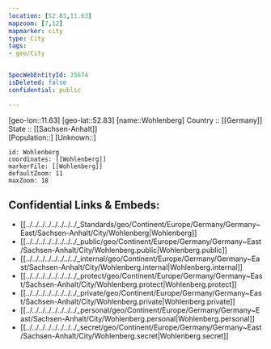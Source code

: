 ```yaml
---
location: [52.83,11.63] 
mapzoom: [7,12] 
mapmarker: city 
type: City
tags:
- geo/City


SpocWebEntityId: 35674
isDeleted: false
confidential: public

---
```

[geo-lon::11.63] 
[geo-lat::52.83] 
[name::Wohlenberg] 
Country :: [[Germany]]  
State :: [[Sachsen-Anhalt]]  
[Population::] 
[Unknown::] 


```leaflet
id: Wohlenberg
coordinates: [[Wohlenberg]] 
markerFile: [[Wohlenberg]] 
defaultZoom: 11 
maxZoom: 18
```


## Confidential Links & Embeds: 
- [[../../../../../../../../_Standards/geo/Continent/Europe/Germany/Germany~East/Sachsen-Anhalt/City/Wohlenberg|Wohlenberg]] 
- [[../../../../../../../../_public/geo/Continent/Europe/Germany/Germany~East/Sachsen-Anhalt/City/Wohlenberg.public|Wohlenberg.public]] 
- [[../../../../../../../../_internal/geo/Continent/Europe/Germany/Germany~East/Sachsen-Anhalt/City/Wohlenberg.internal|Wohlenberg.internal]] 
- [[../../../../../../../../_protect/geo/Continent/Europe/Germany/Germany~East/Sachsen-Anhalt/City/Wohlenberg.protect|Wohlenberg.protect]] 
- [[../../../../../../../../_private/geo/Continent/Europe/Germany/Germany~East/Sachsen-Anhalt/City/Wohlenberg.private|Wohlenberg.private]] 
- [[../../../../../../../../_personal/geo/Continent/Europe/Germany/Germany~East/Sachsen-Anhalt/City/Wohlenberg.personal|Wohlenberg.personal]] 
- [[../../../../../../../../_secret/geo/Continent/Europe/Germany/Germany~East/Sachsen-Anhalt/City/Wohlenberg.secret|Wohlenberg.secret]] 
